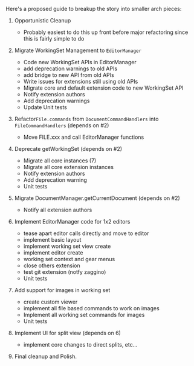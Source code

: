 Here's a proposed guide to breakup the story into smaller arch pieces:

1. Opportunistic Cleanup
   * Probably easiest to do this up front before major refactoring since this is fairly simple to do

2. Migrate WorkingSet Management to `EditorManager`
   * Code new WorkingSet APIs in EditorManager
   * add deprecation warnings to old APIs
   * add bridge to new API from old APIs
   * Write issues for extensions still using old APIs
   * Migrate core and default extension code to new WorkingSet API
   * Notify extension authors
   * Add deprecation warnings
   * Update Unit tests

3. Refactor`File.commands` from `DocumentCommandHandlers` into `FileCommandHandlers` 
   (depends on #2)
   * Move FILE.xxx and call EditorManager functions 

4. Deprecate getWorkingSet 
   (depends on #2)
   * Migrate all core instances (7)
   * Migrate all core extension instances
   * Notify extension authors
   * Add deprecation warning
   * Unit tests

5. Migrate DocumentManager.getCurrentDocument 
   (depends on #2)
   * Notify all extension authors 

6. Implement EditorManager code for 1x2 editors
   * tease apart editor calls directly and move to editor
   * implement basic layout
   * implement working set view create
   * implement editor create
   * working set context and gear menus
   * close others extension
   * test git extension (notfy zaggino)
   * Unit tests

7. Add support for images in working set
   * create custom viewer
   * implement all file based commands to work on images
   * Implement all working set commands for images 
   * Unit tests

8. Implement UI for split view
   (depends on 6)
   * implement core changes to direct splits, etc...

9. Final cleanup and Polish.